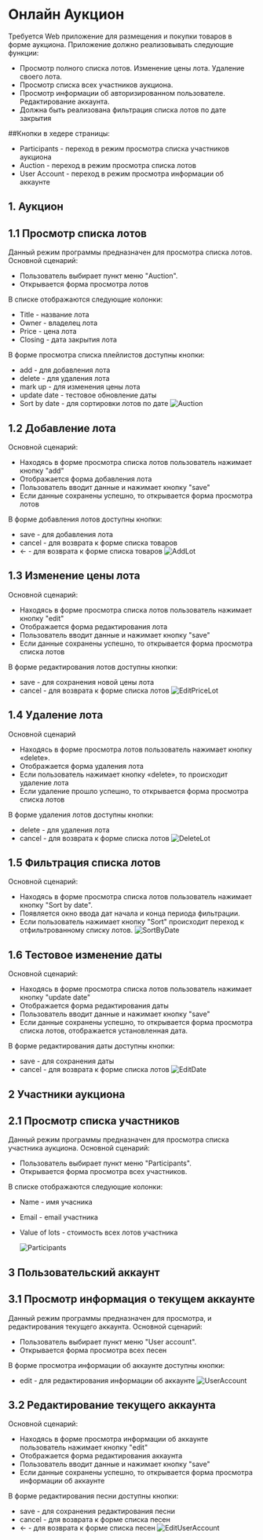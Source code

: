 # Онлайн Аукцион
Требуется Web приложение для размещения и покупки товаров в форме аукциона.
Приложение должно реализовывать следующие функции:
* Просмотр полного списка лотов. Изменение цены лота. Удаление своего лота.
* Просмотр списка всех участников аукциона.
* Просмотр информации об авторизированном пользователе. Редактирование аккаунта.
* Должна быть реализована фильтрация списка лотов по дате закрытия


##Кнопки в хедере страницы:
* Participants - переход в режим просмотра списка участников аукциона
* Auction - переход в режим просмотра списка лотов
* User Account - переход в режим просмотра информации об аккаунте


## 1. Аукцион
## 1.1 Просмотр списка лотов
Данный режим программы предназначен для просмотра списка лотов.
Основной сценарий:
* Пользователь выбирает пункт меню "Auction".
* Открывается форма просмотра лотов

В списке отображаются следующие колонки:
* Title - название лота
* Owner - владелец лота
* Price - цена лота
* Closing - дата закрытия лота


В форме просмотра списка плейлистов доступны кнопки:
* add - для добавления лота
* delete - для удаления лота
* mark up - для изменения цены лота
* update date - тестовое обновление даты
* Sort by date - для сортировки лотов по дате
  ![Auction](img/Auction.png)

## 1.2 Добавление лота
Основной сценарий:
* Находясь в форме просмотра списка лотов пользователь нажимает кнопку "add"
* Отображается форма добавления лота
* Пользователь вводит данные и нажимает кнопку "save"
* Если данные сохранены успешно, то открывается форма просмотра лотов

В форме добавления лотов доступны кнопки:
* save - для добавления лота
* cancel - для возврата к форме списка товаров
* <- - для возврата к форме списка товаров
  ![AddLot](img/AddLot.png)

## 1.3 Изменение цены лота
Основной сценарий:
* Находясь в форме просмотра списка лотов пользователь нажимает кнопку "edit"
* Отображается форма редактирования лота
* Пользователь вводит данные и нажимает кнопку "save"
* Если данные сохранены успешно, то открывается форма просмотра списка лотов

В форме редактирования лотов доступны кнопки:
* save - для сохранения новой цены лота
* cancel - для возврата к форме списка лотов
  ![EditPriceLot](img/EditPriceLot.png)

## 1.4 Удаление лота
Основной сценарий
* Находясь в форме просмотра лотов пользователь нажимает кнопку «delete».
* Отображается форма удаления лота
* Если пользователь нажимает кнопку «delete», то происходит удаление лота
* Если удаление прошло успешно, то открывается форма просмотра списка лотов

В форме удаления лотов доступны кнопки:
* delete - для удаления лота
* cancel - для возврата к форме списка лотов
  ![DeleteLot](img/DeleteLot.png)

## 1.5 Фильтрация списка лотов
Основной сценарий:
* Находясь в форме просмотра списка лотов пользователь нажимает кнопку "Sort by date".
* Появляется окно ввода дат начала и конца периода фильтрации.
* Если пользователь нажимает кнопку "Sort" происходит переход к отфильтрованному списку лотов.
  ![SortByDate](img/SortByDate.png)

## 1.6 Тестовое изменение даты 
Основной сценарий:
* Находясь в форме просмотра списка лотов пользователь нажимает кнопку "update date"
* Отображается форма редактирования даты
* Пользователь вводит данные и нажимает кнопку "save"
* Если данные сохранены успешно, то открывается форма просмотра списка лотов, отображается установленная дата.

В форме редактирования даты доступны кнопки:
* save - для сохранения даты
* cancel - для возврата к форме списка лотов
  ![EditDate](img/EditDate.png)


## 2 Участники аукциона
## 2.1 Просмотр списка участников
Данный режим программы предназначен для просмотра списка участника аукциона.
Основной сценарий:
* Пользователь выбирает пункт меню "Participants".
* Открывается форма просмотра всех участников.

В списке отображаются следующие колонки:
* Name - имя учасника
* Email - email участника
* Value of lots - стоимость всех лотов участника

  ![Participants](img/Participants.png)


## 3 Пользовательский аккаунт
## 3.1 Просмотр информация о текущем аккаунте
Данный режим программы предназначен для просмотра, и редактирования текущего аккаунта.
Основной сценарий:
* Пользователь выбирает пункт меню "User account".
* Открывается форма просмотра всех песен

В форме просмотра информации об аккаунте доступны кнопки:
* edit - для редактирования информации об аккаунте
  ![UserAccount](img/UserAccount.png)

## 3.2 Редактирование текущего аккаунта
Основной сценарий:
* Находясь в форме просмотра информации об аккаунте пользователь нажимает кнопку "edit"
* Отображается форма редактирования аккаунта
* Пользователь вводит данные и нажимает кнопку "save"
* Если данные сохранены успешно, то открывается форма просмотра информации об аккаунте

В форме редактирования песни доступны кнопки:
* save - для сохранения редактирования песни
* cancel - для возврата к форме списка песен
* <- - для возврата к форме списка песен
  ![EditUserAccount](img/EditUserAccount.png)


